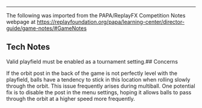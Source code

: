 ***
The following was imported from the PAPA/ReplayFX Competition Notes webpage at https://replayfoundation.org/papa/learning-center/director-guide/game-notes/#GameNotes

## Tech Notes
            
Valid playfield must be enabled as a tournament setting.## Concerns
            
If the orbit post in the back of the game is not perfectly level with the playfield, balls have a tendency to stick in this location when rolling slowly through the orbit. This issue frequently arises during multiball. One potential fix is to disable the post in the menu settings, hoping it allows balls to pass through the orbit at a higher speed more frequently.